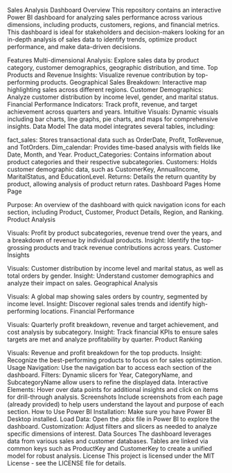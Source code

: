 Sales Analysis Dashboard
Overview
This repository contains an interactive Power BI dashboard for analyzing sales performance across various dimensions, including products, customers, regions, and financial metrics. This dashboard is ideal for stakeholders and decision-makers looking for an in-depth analysis of sales data to identify trends, optimize product performance, and make data-driven decisions.

Features
Multi-dimensional Analysis: Explore sales data by product category, customer demographics, geographic distribution, and time.
Top Products and Revenue Insights: Visualize revenue contribution by top-performing products.
Geographical Sales Breakdown: Interactive map highlighting sales across different regions.
Customer Demographics: Analyze customer distribution by income level, gender, and marital status.
Financial Performance Indicators: Track profit, revenue, and target achievement across quarters and years.
Intuitive Visuals: Dynamic visuals including bar charts, line graphs, pie charts, and maps for comprehensive insights.
Data Model
The data model integrates several tables, including:

fact_sales: Stores transactional data such as OrderDate, Profit, TotRevenue, and TotOrders.
Dim_calendar: Provides time-based analysis with fields like Date, Month, and Year.
Product_Categories: Contains information about product categories and their respective subcategories.
Customers: Holds customer demographic data, such as CustomerKey, AnnualIncome, MaritalStatus, and EducationLevel.
Returns: Details the return quantity by product, allowing analysis of product return rates.
Dashboard Pages
Home Page

Purpose: An overview of the dashboard with quick navigation icons for each section, including Product, Customer, Product Details, Region, and Ranking.
Product Analysis

Visuals: Profit by product subcategories, revenue trend over the years, and a breakdown of revenue by individual products.
Insight: Identify the top-grossing products and track revenue contributions across years.
Customer Insights

Visuals: Customer distribution by income level and marital status, as well as total orders by gender.
Insight: Understand customer demographics and analyze their impact on sales.
Geographical Analysis

Visuals: A global map showing sales orders by country, segmented by income level.
Insight: Discover regional sales trends and identify high-performing locations.
Financial Performance

Visuals: Quarterly profit breakdown, revenue and target achievement, and cost analysis by subcategory.
Insight: Track financial KPIs to ensure sales targets are met and analyze profitability by quarter.
Product Ranking

Visuals: Revenue and profit breakdown for the top products.
Insight: Recognize the best-performing products to focus on for sales optimization.
Usage
Navigation: Use the navigation bar to access each section of the dashboard.
Filters: Dynamic slicers for Year, CategoryName, and SubcategoryName allow users to refine the displayed data.
Interactive Elements: Hover over data points for additional insights and click on items for drill-through analysis.
Screenshots
Include screenshots from each page (already provided) to help users understand the layout and purpose of each section.
How to Use
Power BI Installation: Make sure you have Power BI Desktop installed.
Load Data: Open the .pbix file in Power BI to explore the dashboard.
Customization: Adjust filters and slicers as needed to analyze specific dimensions of interest.
Data Sources
The dashboard leverages data from various sales and customer databases. Tables are linked via common keys such as ProductKey and CustomerKey to create a unified model for robust analysis.
License
This project is licensed under the MIT License - see the LICENSE file for details.
